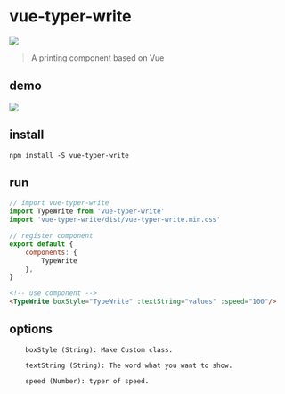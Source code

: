 # vue-typer-write


<a href="https://www.npmjs.org/package/vue-typer-write">
    <img src="https://img.shields.io/npm/v/vue-typer-write.svg">
</a>

> A printing component based on Vue

## demo

<img src="https://camo.githubusercontent.com/1d39875f046c38eac4d7c5bfe21414348f9534a0/687474703a2f2f6d2e717069632e636e2f7073623f2f563131627458515233717156796b2f386b766d306c674658364a4f756e636a78394b5971747444477a6a7361465a6331713362634d57634c4130212f622f64446342414141414141414126626f3d746748614141414141414143527734212672663d7669657765725f34" >

## install

```
npm install -S vue-typer-write
```
## run


```javascript
// import vue-typer-write
import TypeWrite from 'vue-typer-write'
import 'vue-typer-write/dist/vue-typer-write.min.css'

// register component
export default {
	components: {
		TypeWrite
    },
}

```
```HTML
<!-- use component -->
<TypeWrite boxStyle="TypeWrite" :textString="values" :speed="100"/> 
```

## options
```
    boxStyle (String): Make Custom class.

    textString (String): The word what you want to show.

    speed (Number): typer of speed.
```



